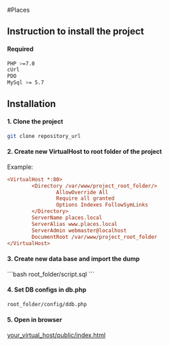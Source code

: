 #Places

## Instruction to install the project


#### Required

```bash
PHP >=7.0
cUrl
PDO
MySql >= 5.7
```

## Installation

<h4>1. Clone the project</h4>

```bash
git clone repository_url
```

<h4>2. Create new VirtualHost to root folder of the project</h4>

<p>Example:</p>

```ini
<VirtualHost *:80>
        <Directory /var/www/project_root_folder/>
                AllowOverride All
                Require all granted
                Options Indexes FollowSymLinks
        </Directory>
        ServerName places.local
        ServerAlias www.places.local
        ServerAdmin webmaster@localhost
        DocumentRoot /var/www/project_root_folder
</VirtualHost>

```
<h4>3. Create new data base and import the dump</h4>
```bash
root_folder/script.sql
```
<h4>4. Set DB configs in db.php</h4>

```bash
root_folder/config/ddb.php
```

<h4>5. Open in browser</h4>

[your_virtual_host/public/index.html](your_virtual_host/public/index.html)

